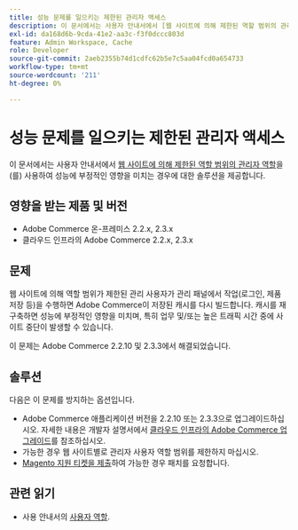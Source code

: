 ```yaml
---
title: 성능 문제를 일으키는 제한된 관리자 액세스
description: 이 문서에서는 사용자 안내서에서 [웹 사이트에 의해 제한된 역할 범위의 관리자 역할](https://experienceleague.adobe.com/ko/docs/commerce-admin/systems/user-accounts/permissions-user-roles#step-2assign-resources)을 사용함으로써 성능에 부정적인 영향을 미치는 경우에 대한 솔루션을 제공합니다.
exl-id: da168d6b-9cda-41e2-aa3c-f3f0dccc803d
feature: Admin Workspace, Cache
role: Developer
source-git-commit: 2aeb2355b74d1cdfc62b5e7c5aa04fcd0a654733
workflow-type: tm+mt
source-wordcount: '211'
ht-degree: 0%

---
```


# 성능 문제를 일으키는 제한된 관리자 액세스

이 문서에서는 사용자 안내서에서 [웹 사이트에 의해 제한된 역할 범위의 관리자 역할](https://experienceleague.adobe.com/ko/docs/commerce-admin/systems/user-accounts/permissions-user-roles#step-2assign-resources)을(를) 사용하여 성능에 부정적인 영향을 미치는 경우에 대한 솔루션을 제공합니다.

## 영향을 받는 제품 및 버전

* Adobe Commerce 온-프레미스 2.2.x, 2.3.x
* 클라우드 인프라의 Adobe Commerce 2.2.x, 2.3.x

## 문제

웹 사이트에 의해 역할 범위가 제한된 관리 사용자가 관리 패널에서 작업(로그인, 제품 저장 등)을 수행하면 Adobe Commerce이 저장된 캐시를 다시 빌드합니다. 캐시를 재구축하면 성능에 부정적인 영향을 미치며, 특히 업무 및/또는 높은 트래픽 시간 중에 사이트 중단이 발생할 수 있습니다.

이 문제는 Adobe Commerce 2.2.10 및 2.3.3에서 해결되었습니다.

## 솔루션

다음은 이 문제를 방지하는 옵션입니다.

* Adobe Commerce 애플리케이션 버전을 2.2.10 또는 2.3.3으로 업그레이드하십시오. 자세한 내용은 개발자 설명서에서 [클라우드 인프라의 Adobe Commerce 업그레이드](https://experienceleague.adobe.com/ko/docs/commerce-cloud-service/user-guide/develop/upgrade/commerce-version)를 참조하십시오.
* 가능한 경우 웹 사이트별로 관리자 사용자 역할 범위를 제한하지 마십시오.
* [Magento 지원 티켓을 제출](/help/help-center-guide/help-center/magento-help-center-user-guide.md#submit-ticket)하여 가능한 경우 패치를 요청합니다.

## 관련 읽기

* 사용 안내서의 [사용자 역할](https://experienceleague.adobe.com/ko/docs/commerce-admin/systems/user-accounts/permissions-user-roles).
